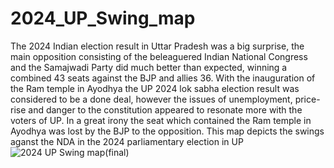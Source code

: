 # 2024_UP_Swing_map
The 2024 Indian election result in Uttar Pradesh was a big surprise, the main opposition consisting of the beleaguered Indian National Congress and the Samajwadi Party did much better than expected, winning a combined 43 seats against the BJP and allies 36. With the inauguration of the Ram temple in Ayodhya the UP 2024 lok sabha election result was considered to be a done deal, however the issues of unemployment, price-rise and danger to the constitution appeared to resonate more with the voters of UP. In a great irony the seat which contained the Ram temple in Ayodhya was lost by the BJP to the opposition.
This map depicts the swings aganst the NDA in the 2024 parliamentary election in UP
![2024 UP Swing map(final)](https://github.com/Androcinus/2024_UP_Swing_map/assets/129663854/2a1f8115-b672-4e63-b9d9-b8504622c491)
